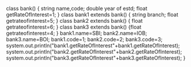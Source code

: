 class bank()
{
string name,code;
double year of estd;
float getRateOfInterest=1;
}
class bank1 extends bank()
{
string branch;
float getrateofinterest=5;
}
class bank2 extends bank()
{
float getrateofinterest=6;
}
class bank3 extends bank()
{float getrateofinterest=4;
}
bank1.name=SBI;
bank2.name=IOB;
bank3.name=BOI;
bank1.code=1;
bank2.code=2;
bank3.code=3;
system.out.println("bank1.getRateOfInterest"+bank1.getRateOfInterest);
system.out.println("bank2.getRateOfInterest"+bank2.getRateOfInterest);
system.out.println("bank3.getRateOfInterest"+bank3.getRateOfInterest);
}

